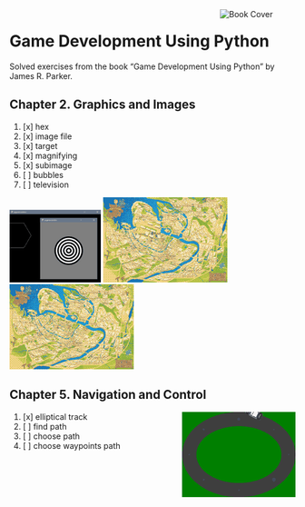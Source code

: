 <img src="https://m.media-amazon.com/images/I/81ZuKnLe8eL._SY342_.jpg" alt="Book Cover" width="133" align="right" />

# Game Development Using Python

Solved exercises from the book “Game Development Using Python” by James R. Parker.


## Chapter 2. Graphics and Images

1. [x] hex
1. [x] image file
1. [x] target
1. [x] magnifying
1. [x] subimage
1. [ ] bubbles
1. [ ] television

<img src="ch2/screen-1-3.png" alt="screenshot 1—3" />
<img src="ch2/screen-4.gif" alt="screenshot 4" />
<img src="ch2/screen-5.gif" alt="screenshot 5" />


## Chapter 5. Navigation and Control

<img src="ch5/screen-1.gif" alt="screenshot" align="right" />

1. [x] elliptical track
1. [ ] find path
1. [ ] choose path
1. [ ] choose waypoints path

